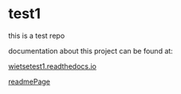 # test1
this is a test repo

documentation about this project can be found at: 

[wietsetest1.readthedocs.io](http://wietsetest1.readthedocs.io)

[readmePage](https://wietsefranssen.github.io)
